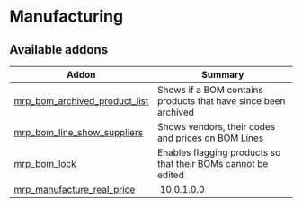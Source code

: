 Manufacturing
=============

[//]: # (addons)

Available addons
----------------
**Addon** | **Summary**
--- | ---
[mrp_bom_archived_product_list](mrp_bom_archived_product_list/) | Shows if a BOM contains products that have since been archived
[mrp_bom_line_show_suppliers](mrp_bom_line_show_suppliers/) | Shows vendors, their codes and prices on BOM Lines
[mrp_bom_lock](mrp_bom_lock/) | Enables flagging products so that their BOMs cannot be edited
[mrp_manufacture_real_price](mrp_manufacture_real_price/) | 10.0.1.0.0 | Manufactured product value depends on used quants
